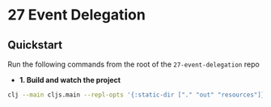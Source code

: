 # 27 Event Delegation

## Quickstart

Run the following commands from the root of the `27-event-delegation` repo

* **1. Build and watch the project**

```bash
clj --main cljs.main --repl-opts '{:static-dir ["." "out" "resources"]}' --watch src --compile app.core --repl
```
